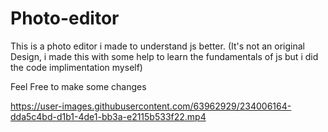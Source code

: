 # Photo-editor
This is a photo editor i made to understand js better.
(It's not an original Design, i made this with some help to learn the fundamentals of js but i did the code implimentation myself)

Feel Free to make some changes


https://user-images.githubusercontent.com/63962929/234006164-dda5c4bd-d1b1-4de1-bb3a-e2115b533f22.mp4


